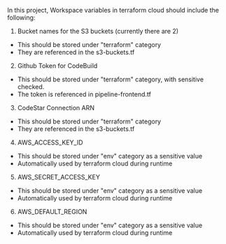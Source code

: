 In this project, Workspace variables in terraform cloud should include the following:

1. Bucket names for the S3 buckets (currently there are 2)
- This should be stored under "terraform" category
- They are referenced in the s3-buckets.tf

2. Github Token for CodeBuild
- This should be stored under "terraform" category, with sensitive checked.
- The token is referenced in pipeline-frontend.tf

3. CodeStar Connection ARN
- This should be stored under "terraform" category
- They are referenced in the s3-buckets.tf

4. AWS_ACCESS_KEY_ID
- This should be stored under "env" category  as a sensitive value
- Automatically used by terraform cloud during runtime

5. AWS_SECRET_ACCESS_KEY
- This should be stored under "env" category as a sensitive value
- Automatically used by terraform cloud during runtime

6. AWS_DEFAULT_REGION
- This should be stored under "env" category as a sensitive value
- Automatically used by terraform cloud during runtime